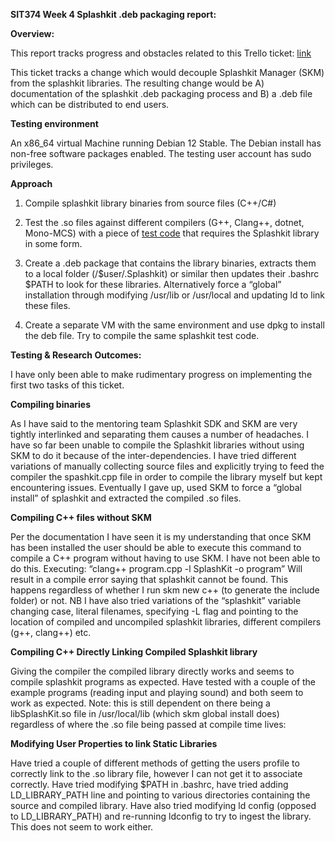 **SIT374 Week 4 Splashkit .deb packaging report:**

**Overview:**

This report tracks progress and obstacles related to this Trello ticket:
[link](https://trello.com/c/wXo9Dny0/432-create-debian-package-for-splashkit)

This ticket tracks a change which would decouple Splashkit Manager (SKM) from the splashkit
libraries. The resulting change would be A) documentation of the splashkit .deb packaging process
and B) a .deb file which can be distributed to end users.

**Testing environment**

An x86_64 virtual Machine running Debian 12 Stable. The Debian install has non-free software
packages enabled. The testing user account has sudo privileges.

**Approach**

1. Compile splashkit library binaries from source files (C++/C#)

1. Test the .so files against different compilers (G++, Clang++, dotnet, Mono-MCS) with a piece of
   [test code](https://splashkit.io/guides/00-00-reading-text/) that requires the Splashkit library
   in some form.

1. Create a .deb package that contains the library binaries, extracts them to a local folder
   (/$user/.Splashkit) or similar then updates their .bashrc $PATH to look for these libraries.
   Alternatively force a “global” installation through modifying /usr/lib or /usr/local and updating
   ld to link these files.

1. Create a separate VM with the same environment and use dpkg to install the deb file. Try to
   compile the same splashkit test code.

**Testing & Research Outcomes:**

I have only been able to make rudimentary progress on implementing the first two tasks of this
ticket.

**Compiling binaries**

As I have said to the mentoring team Splashkit SDK and SKM are very tightly interlinked and
separating them causes a number of headaches. I have so far been unable to compile the Splashkit
libraries without using SKM to do it because of the inter-dependencies. I have tried different
variations of manually collecting source files and explicitly trying to feed the compiler the
spashkit.cpp file in order to compile the library myself but kept encountering issues. Eventually I
gave up, used SKM to force a “global install” of splashkit and extracted the compiled .so files.

**Compiling C++ files without SKM**

Per the documentation I have seen it is my understanding that once SKM has been installed the user
should be able to execute this command to compile a C++ program without having to use SKM. I have
not been able to do this. Executing: “clang++ program.cpp -l SplashKit -o program” Will result in a
compile error saying that splashkit cannot be found. This happens regardless of whether I run skm
new c++ (to generate the include folder) or not. NB I have also tried variations of the “splashkit”
variable changing case, literal filenames, specifying -L flag and pointing to the location of
compiled and uncompiled splashkit libraries, different compilers (g++, clang++) etc.

**Compiling C++ Directly Linking Compiled Splashkit library**

Giving the compiler the compiled library directly works and seems to compile splashkit programs as
expected. Have tested with a couple of the example programs (reading input and playing sound) and
both seem to work as expected. Note: this is still dependent on there being a libSplashKit.so file
in /usr/local/lib (which skm global install does) regardless of where the .so file being passed at
compile time lives:

**Modifying User Properties to link Static Libraries**

Have tried a couple of different methods of getting the users profile to correctly link to the .so
library file, however I can not get it to associate correctly. Have tried modifying $PATH in
.bashrc, have tried adding LD_LIBRARY_PATH line and pointing to various directories containing the
source and compiled library. Have also tried modifying ld config (opposed to LD_LIBRARY_PATH) and
re-running ldconfig to try to ingest the library. This does not seem to work either.
